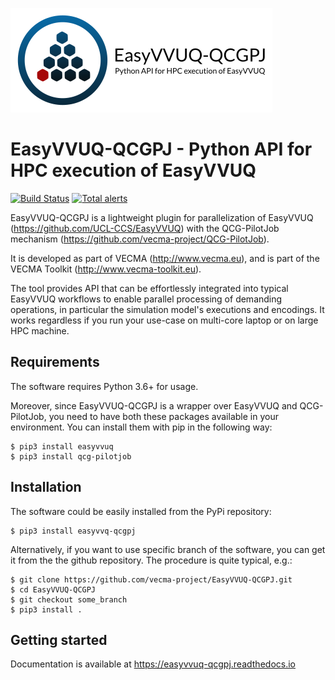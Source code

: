 ![](docs/images/easypj-logo-h.png)

# EasyVVUQ-QCGPJ - Python API for HPC execution of EasyVVUQ

[![Build Status](https://travis-ci.org/vecma-project/EasyVVUQ-QCGPJ.svg?branch=master)](https://travis-ci.org/vecma-project/EasyVVUQ-QCGPJ)
[![Total alerts](https://img.shields.io/lgtm/alerts/g/vecma-project/EasyVVUQ-QCGPJ.svg?logo=lgtm&logoWidth=18)](https://lgtm.com/projects/g/vecma-project/EasyVVUQ-QCGPJ/alerts/)

EasyVVUQ-QCGPJ is a lightweight plugin for parallelization of EasyVVUQ (https://github.com/UCL-CCS/EasyVVUQ)
with the QCG-PilotJob mechanism (https://github.com/vecma-project/QCG-PilotJob).

It is developed as part of VECMA (http://www.vecma.eu), and is part of the VECMA Toolkit (http://www.vecma-toolkit.eu).

The tool provides API that can be effortlessly integrated into typical EasyVVUQ workflows to enable parallel processing
of demanding operations, in particular the simulation model's executions and encodings.
It works regardless if you run your use-case on multi-core laptop or on large HPC machine.


## Requirements

The software requires Python 3.6+ for usage.

Moreover, since EasyVVUQ-QCGPJ is a wrapper over EasyVVUQ and QCG-PilotJob, you need to have
both these packages available in your environment. You can install them with pip in the following way:
```
$ pip3 install easyvvuq
$ pip3 install qcg-pilotjob
```

## Installation

The software could be easily installed from the PyPi repository:
```
$ pip3 install easyvvq-qcgpj
```

Alternatively, if you want to use specific branch of the software, 
you can get it from the the github repository. The procedure is quite typical, e.g.:

```
$ git clone https://github.com/vecma-project/EasyVVUQ-QCGPJ.git
$ cd EasyVVUQ-QCGPJ
$ git checkout some_branch
$ pip3 install .
```

## Getting started
Documentation is available at https://easyvvuq-qcgpj.readthedocs.io
